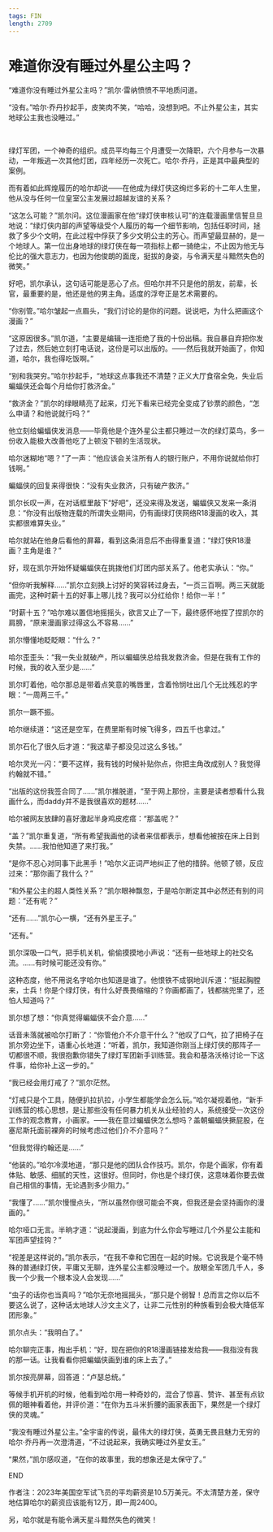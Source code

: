 ```yaml
---
tags: FIN
length: 2709
---
```


# 难道你没有睡过外星公主吗？

“难道你没有睡过外星公主吗？”凯尔·雷纳愤愤不平地质问道。

“没有。”哈尔·乔丹抄起手，皮笑肉不笑，“哈哈，没想到吧。不止外星公主，其实地球公主我也没睡过。”

<br>

绿灯军团，一个神奇的组织。成员平均每三个月遭受一次降职，六个月参与一次暴动，一年叛逃一次其他灯团，四年经历一次死亡。哈尔·乔丹，正是其中最典型的案例。

而有着如此辉煌履历的哈尔却说——在他成为绿灯侠这绚烂多彩的十二年人生里，他从没与任何一位皇室公主发展过超越友谊的关系？

“这怎么可能？”凯尔问。这位漫画家在他“绿灯侠审核认可”的连载漫画里信誓旦旦地说：“绿灯侠内部的声望等级受个人履历的每一个细节影响，包括任职时间，拯救了多少个文明，在此过程中俘获了多少文明公主的芳心。而声望最显赫的，是一个地球人。第一位出身地球的绿灯侠在每一项指标上都一骑绝尘，不止因为他无与伦比的强大意志力，也因为他俊朗的面庞，挺拔的身姿，与令满天星斗黯然失色的微笑。”

好吧，凯尔承认，这句话可能是恶心了点。但哈尔并不只是他的朋友，前辈，长官，最重要的是，他还是他的男主角。适度的浮夸正是艺术需要的。

“你别管。”哈尔皱起一点眉头，“我们讨论的是你的问题。说说吧，为什么把画这个漫画？”

“这原因很多。”凯尔道，“主要是编辑一连拒绝了我的十份出稿。我自暴自弃把你发了过去，然后她立刻打电话说，这份是可以出版的。——然后我就开始画了，你知道，哈尔，我也得吃饭啊。”

“别和我哭穷。”哈尔抄起手，“地球这点事我还不清楚？正义大厅食宿全免，失业后蝙蝠侠还会每个月给你打救济金。”

“救济金？”凯尔的绿眼睛亮了起来，灯光下看来已经完全变成了钞票的颜色，“怎么申请？和他说就行吗？”

他立刻给蝙蝠侠发消息——毕竟他是个连外星公主都只睡过一次的绿灯菜鸟，多一份收入能极大改善他吃了上顿没下顿的生活现状。

哈尔迷糊地“嗯？”了一声：“他应该会关注所有人的银行账户，不用你说就给你打钱啊。”

蝙蝠侠的回复来得很快：“没有失业救济，只有破产救济。”

凯尔长叹一声，在对话框里敲下“好吧”，还没来得及发送，蝙蝠侠又发来一条消息：“你没有出版物连载的所谓失业期间，仍有画绿灯侠网络R18漫画的收入，其实都很难算失业。”

哈尔就站在他身后看他的屏幕，看到这条消息后不由得重复道：“绿灯侠R18漫画？主角是谁？”

好，现在凯尔开始怀疑蝙蝠侠在挑拨他们灯团内部关系了。他老实承认：“你。”

“但你听我解释……”凯尔立刻换上讨好的笑容转过身去，“一页三百啊。两三天就能画完，这种时薪十五的好事上哪儿找？我可以分红给你！给你一半！”

“时薪十五？”哈尔难以置信地摇摇头，欲言又止了一下，最终感怀地捏了捏凯尔的肩膀，“原来漫画家过得这么不容易……”

凯尔懵懂地眨眨眼：“什么？”

哈尔歪歪头：“我一失业就破产，所以蝙蝠侠总给我发救济金。但是在我有工作的时候，我的收入至少是……”

凯尔盯着他，哈尔那总是带着点笑意的嘴唇里，含着怜悯吐出几个无比残忍的字眼：“一周两三千。”

凯尔一蹶不振。

哈尔继续道：“这还是空军，在费里斯有时候飞得多，四五千也拿过。”

凯尔石化了很久后才道：“我这辈子都没见过这么多钱。”

哈尔灵光一闪：“要不这样，我有钱的时候补贴你点，你把主角改成别人？我觉得约翰就不错。”

“出版的这份我签合同了……”凯尔推脱道，“至于网上那份，主要是读者想看什么我画什么，而daddy并不是我很喜欢的题材……”

哈尔被网友放肆的喜好激起半身鸡皮疙瘩：“那盖呢？”

“盖？”凯尔重复道，“所有希望我画他的读者来信都表示，想看他被按在床上日到失禁。……我怕他知道了来打我。”

“是你不忍心对同事下此黑手！”哈尔义正词严地纠正了他的措辞。他顿了顿，反应过来：“那你画了我什么？”

“和外星公主的超人类性关系？”凯尔眼神飘忽，于是哈尔断定其中必然还有别的问题：“还有呢？”

“还有……”凯尔心一横，“还有外星王子。”

“还有。”

凯尔深吸一口气，把手机关机，偷偷摸摸地小声说：“还有一些地球上的社交名流。……有时候可能还没有你。”

这种态度，他不用说名字哈尔也知道是谁了。他恨铁不成钢地训斥道：“挺起胸膛来，士兵！你是个绿灯侠，有什么好畏畏缩缩的？你画都画了，钱都揣兜里了，还怕人知道吗？”

凯尔想了想：“你真觉得蝙蝠侠不会介意……”

话音未落就被哈尔打断了：“你管他介不介意干什么？”他叹了口气，拉了把椅子在凯尔旁边坐下，语重心长地道：“听着，凯尔，我知道你刚当上绿灯侠的那阵子一切都很不顺，我很抱歉你错失了绿灯军团新手训练营。我会和基洛沃格讨论一下这件事，给你补上这一步的。”

“我已经会用灯戒了？”凯尔茫然。

“灯戒只是个工具，随便扒拉扒拉，小学生都能学会怎么玩。”哈尔凝视着他，“新手训练营的核心思想，是让那些没有任何暴力机关从业经验的人，系统接受一次这份工作的观念教育，小画家。——我在意过蝙蝠侠怎么想吗？盖朝蝙蝠侠撅屁股，在塞尼斯托面前裸奔的时候考虑过他们介不介意吗？”

“但我觉得约翰还是……”

“他装的。”哈尔冷漠地道，“那只是他的团队合作技巧。凯尔，你是个画家，你有着体贴、敏感、细腻的天性，这很好。但同时，你也是个绿灯侠，这意味着你要去做自己相信的事情，无论遇到多少阻力。”

“我懂了……”凯尔慢慢点头，“所以虽然你很可能会不爽，但我还是会坚持画你的漫画的。”

哈尔哑口无言。半晌才道：“说起漫画，到底为什么你会写睡过几个外星公主能和军团声望挂钩？”

“视差是这样说的。”凯尔表示，“在我不幸和它困在一起的时候。它说我是个毫不特殊的普通绿灯侠，平庸又无聊，连外星公主都没睡过一个。放眼全军团几千人，多我一个少我一个根本没人会发现……”

“虫子的话你也当真吗？”哈尔无奈地摇摇头，“那只是个弱智！总而言之你以后不要这么说了，这种话太地球人沙文主义了，让非二元性别的种族看到会极大降低军团形象。”

凯尔点头：“我明白了。”

哈尔聊完正事，掏出手机：“好，现在把你的R18漫画链接发给我——我指没有我的那一话。让我看看你把蝙蝠侠画到谁的床上去了。”

凯尔按亮屏幕，回答道：“卢瑟总统。”

等候手机开机的时候，他看到哈尔用一种奇妙的，混合了惊喜、赞许、甚至有点钦佩的眼神看着他，并评价道：“在你为五斗米折腰的画家表面下，果然是一个绿灯侠的灵魂。”

“我没有睡过外星公主。”全宇宙的传说，最伟大的绿灯侠，英勇无畏且魅力无穷的哈尔·乔丹再一次澄清道，“不过说起来，我确实睡过外星女王。”

“果然，”凯尔感叹道，“在你的故事里，我的想象还是太保守了。”

END

作者注：2023年美国空军试飞员的平均薪资是10.5万美元。不太清楚方差，保守地估算哈尔的薪资应该能有12万，即一周2400。

另，哈尔就是有能令满天星斗黯然失色的微笑！
